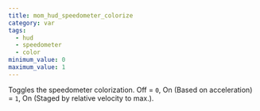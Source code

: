 ```yaml
---
title: mom_hud_speedometer_colorize
category: var
tags:
  - hud
  - speedometer
  - color
minimum_value: 0
maximum_value: 1
---
```


Toggles the speedometer colorization. Off = `0`, On (Based on acceleration) = `1`, On (Staged by relative velocity to max.).